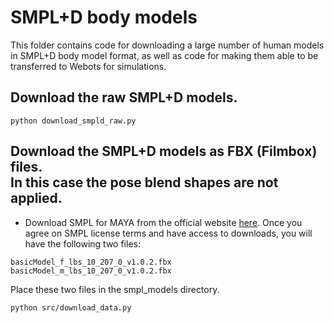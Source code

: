 # SMPL+D body models

This folder contains code for downloading a large number of human models in SMPL+D body model format, as well as code for making them able to be transferred to Webots for simulations.

## Download the raw SMPL+D models.
```
python download_smpld_raw.py
```

## Download the SMPL+D models as FBX (Filmbox) files. <br/>In this case the pose blend shapes are not applied.
- Download SMPL for MAYA from the official website [here](https://smpl.is.tue.mpg.de/). Once you agree on SMPL license terms and have access to downloads, you will have the following two files:
```
basicModel_f_lbs_10_207_0_v1.0.2.fbx
basicModel_m_lbs_10_207_0_v1.0.2.fbx
```
Place these two files in the smpl_models directory.

```
python src/download_data.py
```
